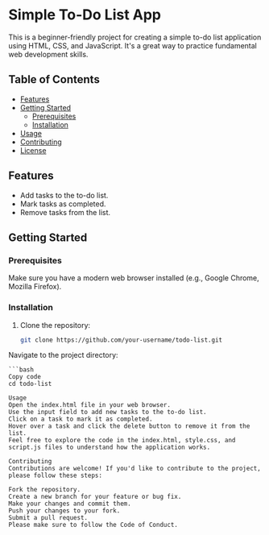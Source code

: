 # Simple To-Do List App

This is a beginner-friendly project for creating a simple to-do list application using HTML, CSS, and JavaScript. It's a great way to practice fundamental web development skills.

## Table of Contents

- [Features](#features)
- [Getting Started](#getting-started)
  - [Prerequisites](#prerequisites)
  - [Installation](#installation)
- [Usage](#usage)
- [Contributing](#contributing)
- [License](#license)

## Features

- Add tasks to the to-do list.
- Mark tasks as completed.
- Remove tasks from the list.

## Getting Started

### Prerequisites

Make sure you have a modern web browser installed (e.g., Google Chrome, Mozilla Firefox).

### Installation

1. Clone the repository:

   ```bash
   git clone https://github.com/your-username/todo-list.git

Navigate to the project directory:

    ```bash
    Copy code
    cd todo-list
```
Usage
Open the index.html file in your web browser.
Use the input field to add new tasks to the to-do list.
Click on a task to mark it as completed.
Hover over a task and click the delete button to remove it from the list.
Feel free to explore the code in the index.html, style.css, and script.js files to understand how the application works.

Contributing
Contributions are welcome! If you'd like to contribute to the project, please follow these steps:

Fork the repository.
Create a new branch for your feature or bug fix.
Make your changes and commit them.
Push your changes to your fork.
Submit a pull request.
Please make sure to follow the Code of Conduct.

